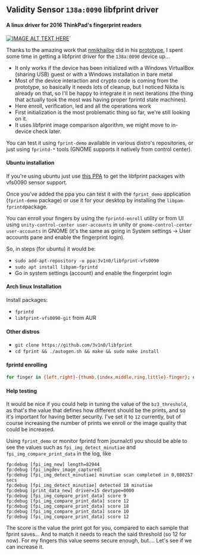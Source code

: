## Validity Sensor `138a:0090` libfprint driver
#### A linux driver for 2016 ThinkPad's fingerprint readers

[![IMAGE ALT TEXT HERE](https://img.youtube.com/vi/dYe8eKaoUSE/0.jpg)](https://www.youtube.com/watch?v=dYe8eKaoUSE)`

Thanks to the amazing work that [nmikhailov](https://github.com/nmikhailov) did in his [prototype](https://github.com/nmikhailov/Validity90/), I spent some time in getting a libfprint driver for the `138a:0090` device up...

 * It only works if the device has been initialized with a Windows VirtualBox (sharing USB) guest or with a Windows installation in bare metal
 * Most of the device interaction and crypto code is coming from the prototype, so basically it needs lots of cleanup, but I noticed Nikita is already on that, so I'll be happy to integrate it in next iterations (the thing that actually took the most was having proper fprintd state machines).
 * Here enroll, verification, led and all the operations work
 * First initialization is the most problematic thing so far, we're still looking on it.
 * It uses libfprint image comparison algorithm, we might move to in-device check later.

You can test it using `fprint-demo` available in various distro's repositories, or just using `fprintd-*` tools (GNOME supports it natively from control center).


#### Ubuntu installation

If you're using ubuntu just use [this PPA](https://launchpad.net/~3v1n0/+archive/ubuntu/libfprint-vfs0090) to get the libfprint packages with vfs0090 sensor support.


Once you've added the ppa you can test it with the `fprint_demo` application (`fprint-demo` package) or use it for your desktop by installing the `libpam-fprintd`package.

You can enroll your fingers by using the `fprintd-enroll` utility or from UI using `unity-control-center user-accounts` in unity or `gnome-control-center user-accounts` in GNOME (it's the same as going in System settings -> User accounts pane and enable the fingerprint login).

So, in steps (for ubuntu) it would be:
 - `sudo add-apt-repository -u ppa:3v1n0/libfprint-vfs0090`
 - `sudo apt install libpam-fprintd`
 - Go in system settings (account) and enable the fingerprint login

#### Arch linux Installation

Install packages:
 * `fprintd`
 * `libfprint-vfs0090-git` from AUR

#### Other distros
 - `git clone https://github.com/3v1n0/libfprint`
 - `cd fprint && ./autogen.sh && make && sudo make install`


#### fprintd enrolling
```bash
for finger in {left,right}-{thumb,{index,middle,ring,little}-finger}; do fprintd-enroll -f "$finger" "$USER"; done
```

#### Help testing

It would be nice if you could help in tuning the value of the `bz3_threshold`, as that's the value that defines how different should be the prints, and so it's important for having better security. I've set it to `12` currently, but of course increasing the number of prints we enroll or the image quality that could be increased.

Using `fprint_demo` or monitor fprintd from journalctl you should be able to see the values such as `fpi_img_detect_minutiae` and `fpi_img_compare_print_data` in the log, like

```
fp:debug [fpi_img_new] length=82944
fp:debug [fpi_imgdev_image_captured] 
fp:debug [fpi_img_detect_minutiae] minutiae scan completed in 0,080257 secs
fp:debug [fpi_img_detect_minutiae] detected 18 minutiae
fp:debug [print_data_new] driver=15 devtype=0000
fp:debug [fpi_img_compare_print_data] score 9
fp:debug [fpi_img_compare_print_data] score 12
fp:debug [fpi_img_compare_print_data] score 18
fp:debug [fpi_img_compare_print_data] score 10
fp:debug [fpi_img_compare_print_data] score 12
```

The score is the value the print got for you, compared to each sample that fprint saves... And to match it needs to reach the said threshold (so 12 for now). For my fingers this value seems secure enough, but.... Let's see if we can increase it.
